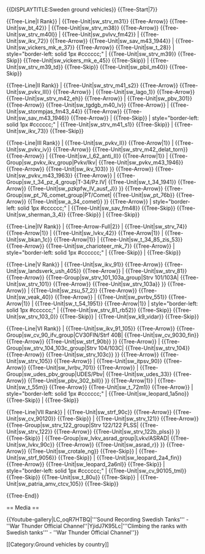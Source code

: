 {{DISPLAYTITLE:Sweden ground vehicles}}
{{Tree-Start|7}}

{{Tree-Line|I Rank}}
|
{{Tree-Unit|sw_strv_m31}}
{{Tree-Arrow}}
{{Tree-Unit|sw_bt_42}}
|
{{Tree-Unit|sw_strv_m38}}
{{Tree-Arrow}}
{{Tree-Unit|sw_strv_m40l}}
|
{{Tree-Unit|sw_pvlvv_fm42}}
|
{{Tree-Unit|sw_ikv_72}}
{{Tree-Arrow}}
{{Tree-Unit|sw_sav_m43_1944}}
|
{{Tree-Unit|sw_vickers_mk_e_37}}
{{Tree-Arrow}}
{{Tree-Unit|sw_t_28}}
| style="border-left: solid 1px #cccccc;" |
{{Tree-Unit|sw_strv_m39}}
{{Tree-Skip}}
{{Tree-Unit|sw_vickers_mk_e_45}}
{{Tree-Skip}}
|
{{Tree-Unit|sw_strv_m39_td}}
{{Tree-Skip}}
{{Tree-Unit|sw_pbil_m40}}
{{Tree-Skip}}

{{Tree-Line|II Rank}}
|
{{Tree-Unit|sw_strv_m41_s2}}
{{Tree-Arrow}}
{{Tree-Unit|sw_pvkv_III}}
{{Tree-Arrow}}
|
{{Tree-Unit|sw_lago_1}}
{{Tree-Arrow}}
{{Tree-Unit|sw_strv_m42_eh}}
{{Tree-Arrow}}
|
{{Tree-Unit|sw_pbv_301}}
{{Tree-Arrow}}
{{Tree-Unit|sw_tgdgb_m40_lv}}
{{Tree-Arrow}}
|
{{Tree-Unit|sw_stormpjas_fm43_44}}
{{Tree-Arrow}}
{{Tree-Unit|sw_sav_m43_1946}}
{{Tree-Arrow}}
|
{{Tree-Skip}}
| style="border-left: solid 1px #cccccc;" |
{{Tree-Unit|sw_strv_m41_s1}}
{{Tree-Skip}}
|
{{Tree-Unit|sw_ikv_73}}
{{Tree-Skip}}

{{Tree-Line|III Rank}}
|
{{Tree-Unit|sw_pvkv_II}}
{{Tree-Arrow|1}}
|
{{Tree-Unit|sw_pvkv_iv}}
{{Tree-Arrow}}
{{Tree-Unit|sw_strv_m42_delat_torn}}
{{Tree-Arrow}}
|
{{Tree-Unit|sw_l_62_anti_II}}
{{Tree-Arrow|1}}
|
{{Tree-Group|sw_pvkv_ikv_group|Pvkv/Ikv|
  {{Tree-Unit|sw_pvkv_m43_1946}}
{{Tree-Arrow}}
{{Tree-Unit|sw_ikv_103}}
}}
{{Tree-Arrow}}
{{Tree-Unit|sw_pvkv_m43_1963}}
{{Tree-Arrow}}
|
{{Tree-Group|sw_t_34_pz_4_group|T-34/Pz.IV|
  {{Tree-Unit|sw_t_34_1941}}
{{Tree-Arrow}}
{{Tree-Unit|sw_pzkpfw_IV_ausf_J}}
}}
{{Tree-Arrow}}
{{Tree-Group|sw_pt_76_comet_group|PT/Comet|
  {{Tree-Unit|sw_pt_76b}}
{{Tree-Arrow}}
{{Tree-Unit|sw_a_34_comet}}
}}
{{Tree-Arrow}}
| style="border-left: solid 1px #cccccc;" |
{{Tree-Unit|sw_sav_fm48}}
{{Tree-Skip}}
{{Tree-Unit|sw_sherman_3_4}}
{{Tree-Skip}}
|
{{Tree-Skip}}

{{Tree-Line|IV Rank}}
|
{{Tree-Arrow-Full|2}}
|
{{Tree-Unit|sw_strv_74}}
{{Tree-Arrow|1}}
|
{{Tree-Unit|sw_lvkv_42}}
{{Tree-Arrow|1}}
|
{{Tree-Unit|sw_bkan_1c}}
{{Tree-Arrow|1}}
|
{{Tree-Unit|sw_t_34_85_zis_53}}
{{Tree-Arrow}}
{{Tree-Unit|sw_charioteer_mk_7}}
{{Tree-Arrow}}
| style="border-left: solid 1px #cccccc;" |
{{Tree-Skip}}
|
{{Tree-Skip}}

{{Tree-Line|V Rank}}
|
{{Tree-Unit|sw_ikv_91}}
{{Tree-Arrow}}
{{Tree-Unit|sw_landsverk_ush_405}}
{{Tree-Arrow}}
|
{{Tree-Unit|sw_strv_81}}
{{Tree-Arrow}}
{{Tree-Group|sw_strv_101_103a_group|Strv 101/103A|
  {{Tree-Unit|sw_strv_101}}
{{Tree-Arrow}}
{{Tree-Unit|sw_strv_103a}}
}}
{{Tree-Arrow}}
|
{{Tree-Unit|sw_zsu_57_2}}
{{Tree-Arrow}}
{{Tree-Unit|sw_veak_40}}
{{Tree-Arrow}}
|
{{Tree-Unit|sw_pvrbv_551}}
{{Tree-Arrow|1}}
|
{{Tree-Unit|sw_t_54_1951}}
{{Tree-Arrow|1}}
| style="border-left: solid 1px #cccccc;" |
{{Tree-Unit|sw_strv_81_rb52}}
{{Tree-Skip}}
{{Tree-Unit|sw_strv_103_0}}
{{Tree-Skip}}
|
{{Tree-Unit|sw_k9_vidar}}
{{Tree-Skip}}

{{Tree-Line|VI Rank}}
|
{{Tree-Unit|sw_ikv_91_105}}
{{Tree-Arrow}}
{{Tree-Group|sw_cv_90_ifv_group|CV30FIN/Strf 40B|
  {{Tree-Unit|sw_cv_9030_fin}}
{{Tree-Arrow}}
{{Tree-Unit|sw_strf_90b}}
}}
{{Tree-Arrow}}
|
{{Tree-Group|sw_strv_104_103c_group|Strv 104/103C|
  {{Tree-Unit|sw_strv_104}}
{{Tree-Arrow}}
{{Tree-Unit|sw_strv_103c}}
}}
{{Tree-Arrow}}
{{Tree-Unit|sw_strv_105}}
{{Tree-Arrow}}
|
{{Tree-Unit|sw_itpsv_90}}
{{Tree-Arrow}}
{{Tree-Unit|sw_lvrbv_701}}
{{Tree-Arrow}}
|
{{Tree-Group|sw_udes_pbv_group|UDES/Pbv|
  {{Tree-Unit|sw_udes_33}}
{{Tree-Arrow}}
{{Tree-Unit|sw_pbv_302_bill}}
}}
{{Tree-Arrow|1}}
|
{{Tree-Unit|sw_t_55m}}
{{Tree-Arrow}}
{{Tree-Unit|sw_t_72m1}}
{{Tree-Arrow}}
| style="border-left: solid 1px #cccccc;" |
{{Tree-Unit|sw_leopard_1a5no}}
{{Tree-Skip}}
|
{{Tree-Skip}}

{{Tree-Line|VII Rank}}
|
{{Tree-Unit|sw_strf_90c}}
{{Tree-Arrow}}
{{Tree-Unit|sw_cv_90120}}
{{Tree-Skip}}
|
{{Tree-Unit|sw_strv_121}}
{{Tree-Arrow}}
{{Tree-Group|sw_strv_122_group|Strv 122/122 PLSS|
  {{Tree-Unit|sw_strv_122}}
{{Tree-Arrow}}
{{Tree-Unit|sw_strv_122b_plss}}
}}
{{Tree-Skip}}
|
{{Tree-Group|sw_lvkv_asrad_group|Lvkv/ASRAD|
  {{Tree-Unit|sw_lvkv_90c}}
{{Tree-Arrow}}
{{Tree-Unit|sw_asrad_r}}
}}
{{Tree-Arrow}}
{{Tree-Unit|sw_crotale_ng}}
{{Tree-Skip}}
|
{{Tree-Unit|sw_strf_9056}}
{{Tree-Skip}}
|
{{Tree-Unit|sw_leopard_2a4_fin}}
{{Tree-Arrow}}
{{Tree-Unit|sw_leopard_2a6nl}}
{{Tree-Skip}}
| style="border-left: solid 1px #cccccc;" |
{{Tree-Unit|sw_cv_90105_tml}}
{{Tree-Skip}}
{{Tree-Unit|sw_t_80u}}
{{Tree-Skip}}
|
{{Tree-Unit|sw_patria_amv_ctcv_105}}
{{Tree-Skip}}

{{Tree-End}}

== Media ==

<!-- ''Excellent additions to the article would be video guides, screenshots from the game, and photos.'' -->

{{Youtube-gallery|LC_oqR7HTBQ|'''Sound Recording Swedish Tanks''' - ''War Thunder Official Channel''|YjidJ7K95Lc|'''Climbing the ranks with Swedish tanks'''  - ''War Thunder Official Channel''}}

[[Category:Ground vehicles by country]]
